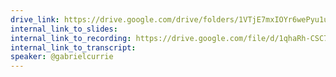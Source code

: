 ```yaml
---
drive_link: https://drive.google.com/drive/folders/1VTjE7mxIOYr6wePyu1uvXdIVufDLzlbP
internal_link_to_slides:
internal_link_to_recording: https://drive.google.com/file/d/1qhaRh-CSC7HSL8d4gF5bbjtsCkriCXYt/view?usp=sharing
internal_link_to_transcript:
speaker: @gabrielcurrie
---
```

